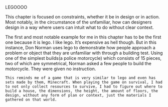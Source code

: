 LEGOOOO

This chapter is focused on constraints, whether it be in design or in action. Most notably, in the circumstance of the unfamiliar, how can designers design in a way where users can intuit what to do without clear context.

The first and most notable example for me in this chapter has to be the first one because it is lego. I like lego. It’s expensive as hell though. But in this instance, Don Norman uses lego to demonstrate how people approach a problem or object that they are unfamiliar with through a building test. Using one of the simplest builds(a police motorcycle) which consists of 15 pieces, two of which are symmetrical, Norman asked a few people to build the motorcycle. They were given no instruction. 

	This reminds me of a game that is very similar to lego and even has sets made by them, Minecraft. When playing the game on survival, I had to not only collect resources to survive, I had to figure out where to build a house, the dimensions, the height, the amount of floors, the design, without any form of plan or context, just the materials I gathered on that world.
